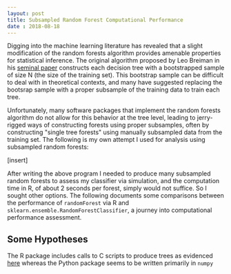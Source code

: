 ```yaml
---
layout: post
title: Subsampled Random Forest Computational Performance
date : 2018-08-18
---
```


Digging into the machine learning literature has revealed that a slight modification of the random forests algorithm provides amenable properties for statistical inference. The original algorithm proposed by Leo Breiman in his [seminal paper](https://www.stat.berkeley.edu/~breiman/randomforest2001.pdf) constructs each decision tree with a bootstrapped sample of size N (the size of the training set). This bootstrap sample can be difficult to deal with in theoretical contexts, and many have suggested replacing the bootsrap sample with a proper subsample of the training data to train each tree.

Unfortunately, many software packages that implement the random forests algorithm do not allow for this behavior at the tree level, leading to jerry-rigged ways of constructing forests using proper subsamples, often by constructing "single tree forests" using manually subsampled data from the training set. The following is my own attempt I used for analysis using subsampled random forests:

[insert]

After writing the above program I needed to produce many subsampled random forests to assess my classifier via simulation, and the computation time in R, of about 2 seconds per forest, simply would not suffice. So I sought other options. The following documents some comparisons between the performance of `randomForest` via R and `sklearn.ensemble.RandomForestClassifier`, a journey into computational performance assessment.

## Some Hypotheses

The R package includes calls to C scripts to produce trees as evidenced [here](https://github.com/cran/randomForest/blob/master/src/regTree.c) whereas the Python package seems to be written primarily in `numpy` 
